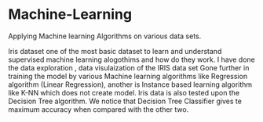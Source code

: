 # Machine-Learning
Applying Machine learning Algorithms on various data sets. 

Iris dataset one of the most basic dataset to learn and understand supervised machine learning alogothims and how do they work.
I have done the data exploration , data visulaization of the IRIS data set
Gone further in training the model by various Machine learning algorithms like Regression algorithm (Linear Regression), another is 
Instance based learning algorithm like K-NN which does not create model. 
Iris data is also tested upon the Decision Tree algorithm. 
We notice that Decision Tree Classifier gives te maximum accuracy when compared with the other two.
